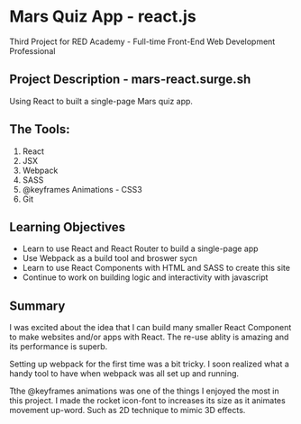 # Mars Quiz App - react.js

Third Project for RED Academy - Full-time Front-End Web Development Professional

## Project Description - mars-react.surge.sh

Using React to built a single-page Mars quiz app.

## The Tools:

1. React
2. JSX 
3. Webpack
4. SASS
5. @keyframes Animations - CSS3 
6. Git

## Learning Objectives

* Learn to use React and React Router to build a single-page app
* Use Webpack as a build tool and broswer sycn
* Learn to use React Components with HTML and SASS to create this site
* Continue to work on building logic and interactivity with javascript

## Summary

I was excited about the idea that I can build many smaller React Component to make websites and/or apps with React. The re-use ablity is amazing and its performance is superb.

Setting up webpack for the first time was a bit tricky. I soon realized what a handy tool to have when webpack was all set up and running. 

Tthe @keyframes animations was one of the things I enjoyed the most in this project. I made the rocket icon-font to increases its size as it animates movement up-word. Such as 2D technique to mimic 3D effects. 
